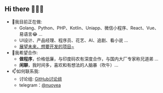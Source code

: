 ## Hi there 👋👋👋

- 🔭我目前正在做:
  - Golang、Python、PHP、Kotlin、Uniapp、微信小程序、React、Vue、易语言😂 ...
  - UI设计、产品经理、程序员、花艺、AI、追剧、看小说 ...
  - [展望未来，想要开发的项目~](https://github.com/users/dunea/projects/5/views/1)
- 👯我希望合作:
  - **做程序**，价格低廉，与印度码农有深度合作，与国内大厂专家称兄道弟 ...
  - **闲聊**，我时间多，喜欢和有想法的人脑暴（吹牛）...
- 📫如何联系我:
  - 讨论组: [GitHub讨论组](https://github.com/dunea/dunea/discussions)
  - telegram：[@nuoyea](https://t.me/nuoyea)
